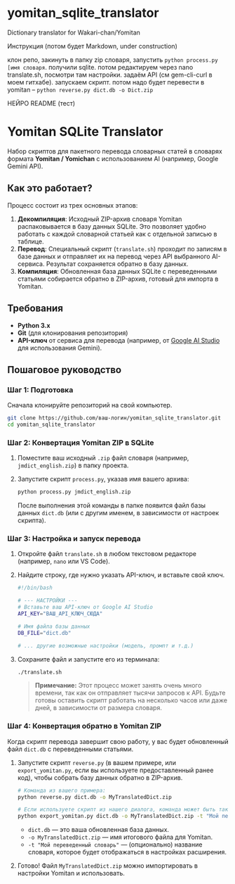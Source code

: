 # yomitan_sqlite_translator
Dictionary translator for Wakari-chan/Yomitan

Инструкция (потом будет Markdown, under construction)

клон репо, закинуть в папку zip словаря, запустить `python process.py [имя словаря`. получили sqlite. потом редактируем через nano translate.sh, посмотри там настройки. 
задаём API (см gem-cli-curl в моем гитхабе). запускаем скрипт. потом надо будет перевести в yomitan – `python reverse.py dict.db -o Dict.zip`

НЕЙРО README (тест)


# Yomitan SQLite Translator

Набор скриптов для пакетного перевода словарных статей в словарях формата **Yomitan / Yomichan** с использованием AI (например, Google Gemini API).

## Как это работает?

Процесс состоит из трех основных этапов:

1.  **Декомпиляция**: Исходный ZIP-архив словаря Yomitan распаковывается в базу данных SQLite. Это позволяет удобно работать с каждой словарной статьей как с отдельной записью в таблице.
2.  **Перевод**: Специальный скрипт (`translate.sh`) проходит по записям в базе данных и отправляет их на перевод через API выбранного AI-сервиса. Результат сохраняется обратно в базу данных.
3.  **Компиляция**: Обновленная база данных SQLite с переведенными статьями собирается обратно в ZIP-архив, готовый для импорта в Yomitan.

## Требования

*   **Python 3.x**
*   **Git** (для клонирования репозитория)
*   **API-ключ** от сервиса для перевода (например, от [Google AI Studio](https://aistudio.google.com/app/apikey) для использования Gemini).

## Пошаговое руководство

### Шаг 1: Подготовка

Сначала клонируйте репозиторий на свой компьютер.

```bash
git clone https://github.com/ваш-логин/yomitan_sqlite_translator.git
cd yomitan_sqlite_translator
```

### Шаг 2: Конвертация Yomitan ZIP в SQLite

1.  Поместите ваш исходный `.zip` файл словаря (например, `jmdict_english.zip`) в папку проекта.
2.  Запустите скрипт `process.py`, указав имя вашего архива:

    ```bash
    python process.py jmdict_english.zip
    ```
    
    После выполнения этой команды в папке появится файл базы данных `dict.db` (или с другим именем, в зависимости от настроек скрипта).

### Шаг 3: Настройка и запуск перевода

1.  Откройте файл `translate.sh` в любом текстовом редакторе (например, `nano` или VS Code).
2.  Найдите строку, где нужно указать API-ключ, и вставьте свой ключ.

    ```sh
    #!/bin/bash

    # --- НАСТРОЙКИ ---
    # Вставьте ваш API-ключ от Google AI Studio
    API_KEY="ВАШ_API_КЛЮЧ_СЮДА"
    
    # Имя файла базы данных
    DB_FILE="dict.db"
    
    # ... другие возможные настройки (модель, промпт и т.д.)
    ```

3.  Сохраните файл и запустите его из терминала:

    ```bash
    ./translate.sh
    ```
    
    > **Примечание:** Этот процесс может занять очень много времени, так как он отправляет тысячи запросов к API. Будьте готовы оставить скрипт работать на несколько часов или даже дней, в зависимости от размера словаря.

### Шаг 4: Конвертация обратно в Yomitan ZIP

Когда скрипт перевода завершит свою работу, у вас будет обновленный файл `dict.db` с переведенными статьями.

1.  Запустите скрипт `reverse.py` (в вашем примере, или `export_yomitan.py`, если вы используете предоставленный ранее код), чтобы собрать базу данных обратно в ZIP-архив.

    ```bash
    # Команда из вашего примера:
    python reverse.py dict.db -o MyTranslatedDict.zip
    
    # Если используете скрипт из нашего диалога, команда может быть такой:
    python export_yomitan.py dict.db -o MyTranslatedDict.zip -t "Мой переведенный словарь"
    ```
    
    *   `dict.db` — это ваша обновленная база данных.
    *   `-o MyTranslatedDict.zip` — имя итогового файла для Yomitan.
    *   `-t "Мой переведенный словарь"` — (опционально) название словаря, которое будет отображаться в настройках расширения.

2.  Готово! Файл `MyTranslatedDict.zip` можно импортировать в настройки Yomitan и использовать.
